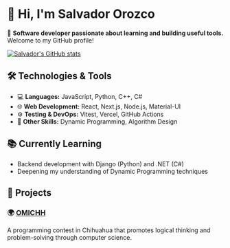 # 👋 Hi, I'm Salvador Orozco

🎯 **Software developer passionate about learning and building useful tools.**  
Welcome to my GitHub profile!

[![Salvador's GitHub stats](https://github-readme-stats.vercel.app/api?username=Salvador511&show_icons=true&theme=react)](https://github.com/Salvador511)

## 🛠️ Technologies & Tools

- 💻 **Languages:** JavaScript, Python, C++, C#
- 🌐 **Web Development:** React, Next.js, Node.js, Material-UI
- ⚙️ **Testing & DevOps:** Vitest, Vercel, GitHub Actions
- 🧠 **Other Skills:** Dynamic Programming, Algorithm Design

## 📚 Currently Learning

- Backend development with Django (Python) and .NET (C#)
- Deepening my understanding of Dynamic Programming techniques

## 🚀 Projects

### 🌍 [OMICHH](https://omichh.org)  
A programming contest in Chihuahua that promotes logical thinking and problem-solving through computer science.
